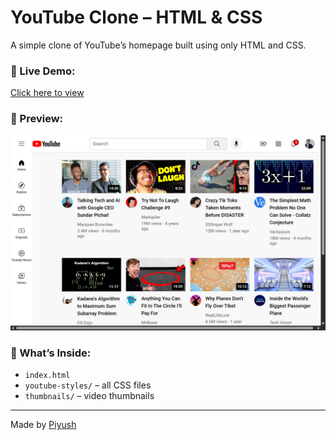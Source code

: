 # YouTube Clone – HTML & CSS

A simple clone of YouTube’s homepage built using only HTML and CSS.

### 🔗 Live Demo:
[Click here to view](https://peaceeful.github.io/youtube-clone-html-css/)

### 📸 Preview:

![YouTube Clone Preview](screenshot.png)

### 📁 What’s Inside:
- `index.html`
- `youtube-styles/` – all CSS files
- `thumbnails/` – video thumbnails

---

Made by [Piyush](https://github.com/Peaceeful)
